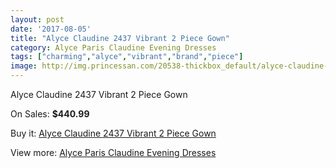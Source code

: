 ```yaml
---
layout: post
date: '2017-08-05'
title: "Alyce Claudine 2437 Vibrant 2 Piece Gown"
category: Alyce Paris Claudine Evening Dresses
tags: ["charming","alyce","vibrant","brand","piece"]
image: http://img.princessan.com/20538-thickbox_default/alyce-claudine-2437-vibrant-2-piece-gown.jpg
---
```

Alyce Claudine 2437 Vibrant 2 Piece Gown

On Sales: **$440.99**
<a href="https://www.princessan.com/en/9243-alyce-claudine-2437-vibrant-2-piece-gown.html"><amp-img layout="responsive" width="600" height="600" src="//img.princessan.com/20538-thickbox_default/alyce-claudine-2437-vibrant-2-piece-gown.jpg" alt="Alyce Claudine 2437 Vibrant 2 Piece Gown 0" /></a>
<a href="https://www.princessan.com/en/9243-alyce-claudine-2437-vibrant-2-piece-gown.html"><amp-img layout="responsive" width="600" height="600" src="//img.princessan.com/20539-thickbox_default/alyce-claudine-2437-vibrant-2-piece-gown.jpg" alt="Alyce Claudine 2437 Vibrant 2 Piece Gown 1" /></a>

Buy it: [Alyce Claudine 2437 Vibrant 2 Piece Gown](https://www.princessan.com/en/9243-alyce-claudine-2437-vibrant-2-piece-gown.html "Alyce Claudine 2437 Vibrant 2 Piece Gown")

View more: [Alyce Paris Claudine Evening Dresses](https://www.princessan.com/en/76- "Alyce Paris Claudine Evening Dresses")